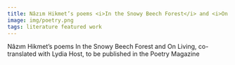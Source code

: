 ```yaml
---
title: Nâzım Hikmet’s poems <i>In the Snowy Beech Forest</i> and <i>On Living</i>, co-translated with <a href="https://lydiasthost.com" target="_blank">Lydia Host</a>, to be published in the <a href="https://www.poetryfoundation.org/poetrymagazine" target="_blank"><i>Poetry Magazine</i></a>
image: img/poetry.png
tags: literature featured work 
---
```


Nâzım Hikmet’s poems In the Snowy Beech Forest and On Living, co-translated with Lydia Host, to be published in the Poetry Magazine
